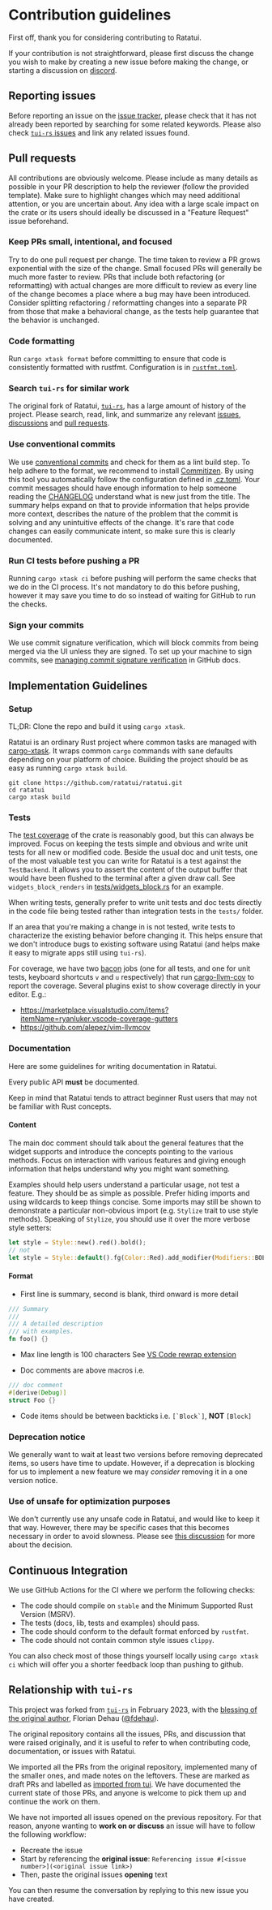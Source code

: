 # Contribution guidelines

First off, thank you for considering contributing to Ratatui.

If your contribution is not straightforward, please first discuss the change you wish to make by
creating a new issue before making the change, or starting a discussion on
[discord](https://discord.gg/pMCEU9hNEj).

## Reporting issues

Before reporting an issue on the [issue tracker](https://github.com/ratatui/ratatui/issues),
please check that it has not already been reported by searching for some related keywords. Please
also check [`tui-rs` issues](https://github.com/fdehau/tui-rs/issues/) and link any related issues
found.

## Pull requests

All contributions are obviously welcome. Please include as many details as possible in your PR
description to help the reviewer (follow the provided template). Make sure to highlight changes
which may need additional attention, or you are uncertain about. Any idea with a large scale impact
on the crate or its users should ideally be discussed in a "Feature Request" issue beforehand.

### Keep PRs small, intentional, and focused

Try to do one pull request per change. The time taken to review a PR grows exponential with the size
of the change. Small focused PRs will generally be much more faster to review. PRs that include both
refactoring (or reformatting) with actual changes are more difficult to review as every line of the
change becomes a place where a bug may have been introduced. Consider splitting refactoring /
reformatting changes into a separate PR from those that make a behavioral change, as the tests help
guarantee that the behavior is unchanged.

### Code formatting

Run `cargo xtask format` before committing to ensure that code is consistently formatted with
rustfmt. Configuration is in [`rustfmt.toml`](./rustfmt.toml).

### Search `tui-rs` for similar work

The original fork of Ratatui, [`tui-rs`](https://github.com/fdehau/tui-rs/), has a large amount of
history of the project. Please search, read, link, and summarize any relevant
[issues](https://github.com/fdehau/tui-rs/issues/),
[discussions](https://github.com/fdehau/tui-rs/discussions/) and [pull
requests](https://github.com/fdehau/tui-rs/pulls).

### Use conventional commits

We use [conventional commits](https://www.conventionalcommits.org/en/v1.0.0/) and check for them as
a lint build step. To help adhere to the format, we recommend to install
[Commitizen](https://commitizen-tools.github.io/commitizen/). By using this tool you automatically
follow the configuration defined in [.cz.toml](.cz.toml). Your commit messages should have enough
information to help someone reading the [CHANGELOG](./CHANGELOG.md) understand what is new just from
the title. The summary helps expand on that to provide information that helps provide more context,
describes the nature of the problem that the commit is solving and any unintuitive effects of the
change. It's rare that code changes can easily communicate intent, so make sure this is clearly
documented.

### Run CI tests before pushing a PR

Running `cargo xtask ci` before pushing will perform the same checks that we do in the CI process.
It's not mandatory to do this before pushing, however it may save you time to do so instead of
waiting for GitHub to run the checks.

### Sign your commits

We use commit signature verification, which will block commits from being merged via the UI unless
they are signed. To set up your machine to sign commits, see [managing commit signature
verification](https://docs.github.com/en/authentication/managing-commit-signature-verification/about-commit-signature-verification)
in GitHub docs.

## Implementation Guidelines

### Setup

TL;DR: Clone the repo and build it using `cargo xtask`.

Ratatui is an ordinary Rust project where common tasks are managed with
[cargo-xtask](https://github.com/matklad/cargo-xtask). It wraps common `cargo` commands with sane
defaults depending on your platform of choice. Building the project should be as easy as running
`cargo xtask build`.

```shell
git clone https://github.com/ratatui/ratatui.git
cd ratatui
cargo xtask build
```

### Tests

The [test coverage](https://app.codecov.io/gh/ratatui/ratatui) of the crate is reasonably
good, but this can always be improved. Focus on keeping the tests simple and obvious and write unit
tests for all new or modified code. Beside the usual doc and unit tests, one of the most valuable
test you can write for Ratatui is a test against the `TestBackend`. It allows you to assert the
content of the output buffer that would have been flushed to the terminal after a given draw call.
See `widgets_block_renders` in [tests/widgets_block.rs](./tests/widget_block.rs) for an example.

When writing tests, generally prefer to write unit tests and doc tests directly in the code file
being tested rather than integration tests in the `tests/` folder.

If an area that you're making a change in is not tested, write tests to characterize the existing
behavior before changing it. This helps ensure that we don't introduce bugs to existing software
using Ratatui (and helps make it easy to migrate apps still using `tui-rs`).

For coverage, we have two [bacon](https://dystroy.org/bacon/) jobs (one for all tests, and one for
unit tests, keyboard shortcuts `v` and `u` respectively) that run
[cargo-llvm-cov](https://github.com/taiki-e/cargo-llvm-cov) to report the coverage. Several plugins
exist to show coverage directly in your editor. E.g.:

- <https://marketplace.visualstudio.com/items?itemName=ryanluker.vscode-coverage-gutters>
- <https://github.com/alepez/vim-llvmcov>

### Documentation

Here are some guidelines for writing documentation in Ratatui.

Every public API **must** be documented.

Keep in mind that Ratatui tends to attract beginner Rust users that may not be familiar with Rust
concepts.

#### Content

The main doc comment should talk about the general features that the widget supports and introduce
the concepts pointing to the various methods. Focus on interaction with various features and giving
enough information that helps understand why you might want something.

Examples should help users understand a particular usage, not test a feature. They should be as
simple as possible. Prefer hiding imports and using wildcards to keep things concise. Some imports
may still be shown to demonstrate a particular non-obvious import (e.g. `Stylize` trait to use style
methods). Speaking of `Stylize`, you should use it over the more verbose style setters:

```rust
let style = Style::new().red().bold();
// not
let style = Style::default().fg(Color::Red).add_modifier(Modifiers::BOLD);
```

#### Format

- First line is summary, second is blank, third onward is more detail

```rust
/// Summary
///
/// A detailed description
/// with examples.
fn foo() {}
```

- Max line length is 100 characters
See [VS Code rewrap extension](https://marketplace.visualstudio.com/items?itemName=stkb.rewrap)

- Doc comments are above macros
i.e.

```rust
/// doc comment
#[derive(Debug)]
struct Foo {}
```

- Code items should be between backticks
i.e. ``[`Block`]``, **NOT** ``[Block]``

### Deprecation notice

We generally want to wait at least two versions before removing deprecated items, so users have
time to update. However, if a deprecation is blocking for us to implement a new feature we may
*consider* removing it in a one version notice.

### Use of unsafe for optimization purposes

We don't currently use any unsafe code in Ratatui, and would like to keep it that way. However, there
may be specific cases that this becomes necessary in order to avoid slowness. Please see [this
discussion](https://github.com/ratatui/ratatui/discussions/66) for more about the decision.

## Continuous Integration

We use GitHub Actions for the CI where we perform the following checks:

- The code should compile on `stable` and the Minimum Supported Rust Version (MSRV).
- The tests (docs, lib, tests and examples) should pass.
- The code should conform to the default format enforced by `rustfmt`.
- The code should not contain common style issues `clippy`.

You can also check most of those things yourself locally using `cargo xtask ci` which will offer you
a shorter feedback loop than pushing to github.

## Relationship with `tui-rs`

This project was forked from [`tui-rs`](https://github.com/fdehau/tui-rs/) in February 2023, with the
[blessing of the original author](https://github.com/fdehau/tui-rs/issues/654), Florian Dehau
([@fdehau](https://github.com/fdehau)).

The original repository contains all the issues, PRs, and discussion that were raised originally, and
it is useful to refer to when contributing code, documentation, or issues with Ratatui.

We imported all the PRs from the original repository, implemented many of the smaller ones, and
made notes on the leftovers. These are marked as draft PRs and labelled as [imported from
tui](https://github.com/ratatui/ratatui/pulls?q=is%3Apr+is%3Aopen+label%3A%22imported+from+tui%22).
We have documented the current state of those PRs, and anyone is welcome to pick them up and
continue the work on them.

We have not imported all issues opened on the previous repository. For that reason, anyone wanting
to **work on or discuss** an issue will have to follow the following workflow:

- Recreate the issue
- Start by referencing the **original issue**: ```Referencing issue #[<issue number>](<original
  issue link>)```
- Then, paste the original issues **opening** text

You can then resume the conversation by replying to this new issue you have created.
